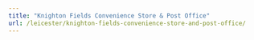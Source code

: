 ```yaml
---
title: "Knighton Fields Convenience Store & Post Office"
url: /leicester/knighton-fields-convenience-store-and-post-office/
---
```

